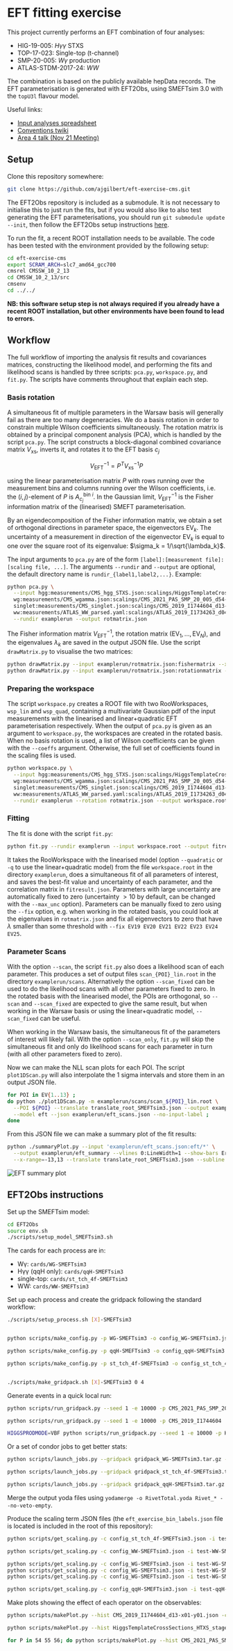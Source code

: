# EFT fitting exercise

This project currently performs an EFT combination of four analyses:
 - HIG-19-005: $H\gamma\gamma$ STXS
 - TOP-17-023: Single-top (t-channel)
 - SMP-20-005: $W\gamma$ production
 - ATLAS-STDM-2017-24: $WW$

The combination is based on the publicly available hepData records. The EFT parameterisation is generated with EFT2Obs, using SMEFTsim 3.0 with the `topU3l` flavour model.

Useful links:
 - [Input analyses spreadsheet](https://docs.google.com/spreadsheets/d/1lynhfS0xjqNpHQ-LBJ0xQK2xN5P3J8LWfHFUxutFZfs/edit#gid=0)
 - [Conventions twiki](https://twiki.cern.ch/twiki/bin/view/LHCPhysics/LHCEFTExpCombinationConventions)
 - [Area 4 talk (Nov 21 Meeting)](https://indico.cern.ch/event/1076709/contributions/4596408/subcontributions/357249/attachments/2350785/4009533/hmilder_lhceftcombi_v3.pdf)



## Setup

Clone this repository somewhere:

```sh
git clone https://github.com/ajgilbert/eft-exercise-cms.git
```

The EFT2Obs repository is included as a submodule. It is not necessary to initialise this to just run the fits, but if you would also like to also test generating the EFT parameterisations, you should run `git submodule update --init`, then follow the EFT2Obs setup instructions [here](https://github.com/ajgilbert/EFT2Obs#initial-setup).

To run the fit, a recent ROOT installation needs to be available. The code has been tested with the environment provided by the following setup:
```sh
cd eft-exercise-cms
export SCRAM_ARCH=slc7_amd64_gcc700
cmsrel CMSSW_10_2_13
cd CMSSW_10_2_13/src
cmsenv
cd ../../
```

**NB: this software setup step is not always required if you already have a recent ROOT installation, but other environments have been found to lead to errors.**



## Workflow

The full workflow of importing the analysis fit results and covariances matrices, constructing the likelihood model, and performing the fits and likelihood scans is handled by three scripts: `pca.py`, `workspace.py`, and `fit.py`. The scripts have comments throughout that explain each step.


### Basis rotation

A simultaneous fit of multiple parameters in the Warsaw basis will generally fail as there are too many degeneracies. We do a basis rotation in order to constrain multiple Wilson coefficients simultaneously. The rotation matrix is obtained by a principal component analysis (PCA), which is handled by the script `pca.py`. The script constructs a block-diagonal combined covariance matrix $V_\text{xs}$, inverts it, and rotates it to the EFT basis $c_j$

$$ V_\text{EFT}^{-1} = P^T V_\text{xs}^{-1} P $$

using the linear parameterisation matrix $P$ with rows running over the measurement bins and columns running over the Wilson coefficients, i.e. the $(i,j)$-element of $P$ is $A_{c_j}^{\text{bin }i}$. In the Gaussian limit, $V_\text{EFT}^{-1}$ is the Fisher information matrix of the (linearised) SMEFT parameterisation. 

By an eigendecomposition of the Fisher information matrix, we obtain a set of orthogonal directions in parameter space, the eigenvectors $\text{EV}_k$. The uncertainty of a measurement in direction of the eigenvector $\text{EV}_k$ is equal to one over the square root of its eigenvalue: $\sigma_k = 1/\sqrt{\lambda_k}$.

The input arguments to `pca.py` are of the form `[label]:[measurement file]:[scaling file, ...]`. The arguments `--rundir` and `--output` are optional, the default directory name is `rundir_{label1,label2,...}`. Example:

```sh
python pca.py \
  --input hgg:measurements/CMS_hgg_STXS.json:scalings/HiggsTemplateCrossSections_HTXS_stage1_2_pTjet30.json \
  wg:measurements/CMS_wgamma.json:scalings/CMS_2021_PAS_SMP_20_005_d54-x01-y01.json,scalings/CMS_2021_PAS_SMP_20_005_d55-x01-y01.json,scalings/CMS_2021_PAS_SMP_20_005_d56-x01-y01.json \
  singlet:measurements/CMS_singlet.json:scalings/CMS_2019_I1744604_d13-x01-y01.json \
  ww:measurements/ATLAS_WW_parsed.yaml:scalings/ATLAS_2019_I1734263_d04-x01-y01.json \
  --rundir examplerun --output rotmatrix.json
```

The Fisher information matrix $V_\text{EFT}^{-1}$, the rotation matrix $(\text{EV}_1 , ... , \text{EV}_N )$, and the eigenvalues $\lambda_k$ are saved in the output JSON file. Use the script `drawMatrix.py` to visualise the two matrices:

```sh
python drawMatrix.py --input examplerun/rotmatrix.json:fishermatrix --xlabels xpars --title 'Fisher information matrix'
python drawMatrix.py --input examplerun/rotmatrix.json:rotationmatrix --xlabels xpars --ylabels ypars --title 'Basis rotation'
```


### Preparing the workspace

The script `workspace.py` creates a ROOT file with two RooWorkspaces, `wsp_lin` and `wsp_quad`, containing a multivariate Gaussian pdf of the input measurements with the linearised and linear+quadratic EFT parameterisation respectively. When the output of `pca.py` is given as an argument to `workspace.py`, the workspaces are created in the rotated basis. When no basis rotation is used, a list of Wilson coefficients can be given with the `--coeffs` argument. Otherwise, the full set of coefficients found in the scaling files is used.

```sh
python workspace.py \
  --input hgg:measurements/CMS_hgg_STXS.json:scalings/HiggsTemplateCrossSections_HTXS_stage1_2_pTjet30.json \
  wg:measurements/CMS_wgamma.json:scalings/CMS_2021_PAS_SMP_20_005_d54-x01-y01.json,scalings/CMS_2021_PAS_SMP_20_005_d55-x01-y01.json,scalings/CMS_2021_PAS_SMP_20_005_d56-x01-y01.json \
  singlet:measurements/CMS_singlet.json:scalings/CMS_2019_I1744604_d13-x01-y01.json \
  ww:measurements/ATLAS_WW_parsed.yaml:scalings/ATLAS_2019_I1734263_d04-x01-y01.json \
  --rundir examplerun --rotation rotmatrix.json --output workspace.root
```


### Fitting

The fit is done with the script `fit.py`:

```sh
python fit.py --rundir examplerun --input workspace.root --output fitresult.json --scan
```

It takes the RooWorkspace with the linearised model (option `--quadratic` or `-q` to use the linear+quadratic model) from the file `workspace.root` in the directory `examplerun`, does a simultaneous fit of all parameters of interest, and saves the best-fit value and uncertainty of each parameter, and the correlation matrix in `fitresult.json`. Parameters with large uncertainty are automatically fixed to zero (uncertainty $>10$ by default, can be changed with the `--max_unc` option). Parameters can be manually fixed to zero using the `--fix` option, e.g. when working in the rotated basis, you could look at the eigenvalues in `rotmatrix.json` and fix all eigenvectors to zero that have $\lambda$ smaller than some threshold with `--fix EV19 EV20 EV21 EV22 EV23 EV24 EV25`.


### Parameter Scans

With the option `--scan`, the script `fit.py` also does a likelihood scan of each parameter. This produces a set of output files `scan_{POI}_lin.root` in the directory `examplerun/scans`. Alternatively the option `--scan_fixed` can be used to do the likelihood scans with all other parameters fixed to zero. In the rotated basis with the linearised model, the POIs are orthogonal, so `--scan` and `--scan_fixed` are expected to give the same result, but when working in the Warsaw basis or using the linear+quadratic model, `--scan_fixed` can be useful.

When working in the Warsaw basis, the simultaneous fit of the parameters of interest will likely fail. With the option `--scan_only`, `fit.py` will skip the simultaneous fit and only do likelihood scans for each parameter in turn (with all other parameters fixed to zero).

Now we can make the NLL scan plots for each POI. The script `plot1DScan.py` will also interpolate the 1 sigma intervals and store them in an output JSON file.

```sh
for POI in EV{1..13} ;
do python ./plot1DScan.py -m examplerun/scans/scan_${POI}_lin.root \
  --POI ${POI} --translate translate_root_SMEFTsim3.json --output examplerun/scans/nll_scan_${POI} \
  --model eft --json examplerun/eft_scans.json --no-input-label ; 
done
```

From this JSON file we can make a summary plot of the fit results:

```sh
python ./summaryPlot.py --input 'examplerun/eft_scans.json:eft/*' \
  --output examplerun/eft_summary --vlines 0:LineWidth=1 --show-bars Error --legend Error \
  --x-range=-13,13 --translate translate_root_SMEFTsim3.json --subline '' --frame-frac 0.80 --height 1000
```
![EFT summary plot](examplerun/eft_summary.png)



## EFT2Obs instructions

Set up the SMEFTsim model:
```sh
cd EFT2Obs
source env.sh
./scripts/setup_model_SMEFTsim3.sh
```

The cards for each process are in:
- Wγ: `cards/WG-SMEFTsim3`
- Hγγ (qqH only): `cards/qqH-SMEFTsim3`
- single-top: `cards/st_tch_4f-SMEFTsim3`
- WW: `cards/WW-SMEFTsim3`

Set up each process and create the gridpack following the standard workflow:

```sh
./scripts/setup_process.sh [X]-SMEFTsim3


python scripts/make_config.py -p WG-SMEFTsim3 -o config_WG-SMEFTsim3.json --pars SMEFT:5,28,104,9,109,107,2 --def-val 0.01 --def-sm 0.0 --def-gen 0.0

python scripts/make_config.py -p qqH-SMEFTsim3 -o config_qqH-SMEFTsim3.json --pars SMEFT:8,4,32,5,26,28,104,30,7,9,107 --def-val 0.01 --def-sm 0.0 --def-gen 0.0

python scripts/make_config.py -p st_tch_4f-SMEFTsim3 -o config_st_tch_4f-SMEFTsim3.json --pars SMEFT:21,23,28,104,29,35,107,42,43,15,17 --def-val 0.01 --def-sm 0.0 --def-gen 0.0


./scripts/make_gridpack.sh [X]-SMEFTsim3 0 4
```




Generate events in a quick local run:
```sh
python scripts/run_gridpack.py --seed 1 -e 10000 -p CMS_2021_PAS_SMP_20_005 --gridpack gridpack_WG-SMEFTsim3.tar.gz -o localtest-WG-SMEFTsim3

python scripts/run_gridpack.py --seed 1 -e 10000 -p CMS_2019_I1744604  --gridpack gridpack_st_tch_4f-SMEFTsim3.tar.gz -o localtest-st_tch_4f-SMEFTsim3

HIGGSPRODMODE=VBF python scripts/run_gridpack.py --seed 1 -e 10000 -p HiggsTemplateCrossSections  --gridpack gridpack_qqH-SMEFTsim3.tar.gz -o localtest-qqH-SMEFTsim3
```

Or a set of condor jobs to get better stats:
```sh
python scripts/launch_jobs.py --gridpack gridpack_WG-SMEFTsim3.tar.gz -j 50 -s 1 -e 20000 -p CMS_2021_PAS_SMP_20_005 -o test-WG-SMEFTsim3 --sub-opts '+MaxRuntime = 14400\nrequirements = (OpSysAndVer =?= "CentOS7")' --task-name test-WG-SMEFTsim3 --dir jobs --job-mode condor

python scripts/launch_jobs.py --gridpack gridpack_st_tch_4f-SMEFTsim3.tar.gz -j 50 -s 1 -e 20000 -p CMS_2019_I1744604 -o test-st_tch_4f-SMEFTsim3 --sub-opts '+MaxRuntime = 14400\nrequirements = (OpSysAndVer =?= "CentOS7")' --task-name test-st_tch_4f-SMEFTsim3 --dir jobs --job-mode condor

python scripts/launch_jobs.py --gridpack gridpack_qqH-SMEFTsim3.tar.gz -j 50 -s 1 -e 20000 -p HiggsTemplateCrossSections -o test-qqH-SMEFTsim3 --sub-opts '+MaxRuntime = 14400\nrequirements = (OpSysAndVer =?= "CentOS7")' --task-name test-qqH-SMEFTsim3 --dir jobs --job-mode condor --env "HIGGSPRODMODE=VBF"
```

Merge the output yoda files using `yodamerge -o RivetTotal.yoda Rivet_* --no-veto-empty`.

Produce the scaling term JSON files (the `eft_exercise_bin_labels.json` file is located is included in the root of this repository):
```sh
python scripts/get_scaling.py -c config_st_tch_4f-SMEFTsim3.json -i test-st_tch_4f-SMEFTsim3/RivetTotal.yoda --hist "/CMS_2019_I1744604/d13-x01-y01" --bin-labels eft_exercise_bin_labels.json

python scripts/get_scaling.py -c config_WW-SMEFTsim3.json -i test-WW-SMEFTsim3/RivetTotal.yoda --hist "/ATLAS_2019_I1734263/d04-x01-y01" --bin-labels eft_exercise_bin_labels.json

python scripts/get_scaling.py -c config_WG-SMEFTsim3.json -i test-WG-SMEFTsim3/RivetTotal.yoda --hist "/CMS_2021_PAS_SMP_20_005/d54-x01-y01" --bin-labels eft_exercise_bin_labels.json
python scripts/get_scaling.py -c config_WG-SMEFTsim3.json -i test-WG-SMEFTsim3/RivetTotal.yoda --hist "/CMS_2021_PAS_SMP_20_005/d55-x01-y01" --bin-labels eft_exercise_bin_labels.json
python scripts/get_scaling.py -c config_WG-SMEFTsim3.json -i test-WG-SMEFTsim3/RivetTotal.yoda --hist "/CMS_2021_PAS_SMP_20_005/d56-x01-y01" --bin-labels eft_exercise_bin_labels.json

python scripts/get_scaling.py -c config_qqH-SMEFTsim3.json -i test-qqH-SMEFTsim3/RivetTotal.yoda --hist "/HiggsTemplateCrossSections/HTXS_stage1_2_pTjet30" --bin-labels eft_exercise_bin_labels.json --rebin 18,19,20,21,22,23,24,25,26,27,28,29
```

Make plots showing the effect of each operator on the observables:

```sh
python scripts/makePlot.py --hist CMS_2019_I1744604_d13-x01-y01.json -c config_st_tch_4f-SMEFTsim3.json --x-title 'top quark p_{T} (GeV)' --show-unc --draw chj3=1.0:4 chl3=1.0:6 cll1=2.5:9 --ratio 0.5,1.5 --translate resources/translate_root_SMEFTsim3.json

python scripts/makePlot.py --hist HiggsTemplateCrossSections_HTXS_stage1_2_pTjet30.json -c config_qqH-SMEFTsim3.json --x-title 'STXS bin' --show-unc --draw chj3=1.0:4 chl3=1.0:6 cll1=2.5:9 --ratio 0.5,1.5 --translate resources/translate_root_SMEFTsim3.json

for P in 54 55 56; do python scripts/makePlot.py --hist CMS_2021_PAS_SMP_20_005_d${P}-x01-y01.json -c config_WG-SMEFTsim3.json --x-title 'Photon p_{T} GeV' --show-unc --draw chj3=1.0:4 chl3=1.0:6 cll1=2.5:9 --ratio 0.5,1.5 --translate resources/translate_root_SMEFTsim3.json; done
```
